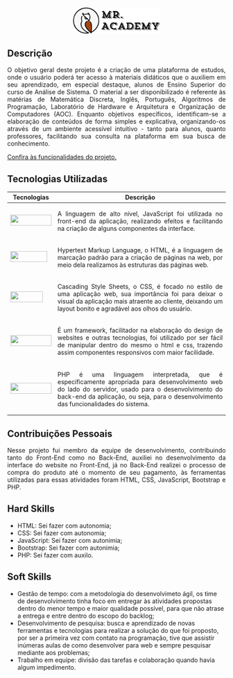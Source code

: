 <p align="center">
  <img src="https://github.com/pedrowil12/TG-Portfolio/blob/main/docs/img/mrAcademy.png" width="200px; alig" alt="Foto Perfil"/>
<p>

<h2>Descrição</h2>
<p align="justify">
O objetivo geral deste projeto é a criação de uma plataforma de estudos, onde o usuário poderá ter acesso à materiais didáticos que o auxiliem em seu aprendizado, em especial destaque, alunos de Ensino Superior do curso de Análise de Sistema. O material a ser disponibilizado é referente às matérias de Matemática Discreta, Inglês, Português, Algoritmos de Programação, Laboratório de Hardware e Arquitetura e Organização de Computadores (AOC). 
Enquanto objetivos específicos, identificam-se a elaboração de conteúdos de forma simples e explicativa, organizando-os através de um ambiente acessível intuitivo - tanto para alunos, quanto professores, facilitando sua consulta na plataforma em sua busca de conhecimento.
</p>
<a href="https://www.youtube.com/watch?v=SooPz-2a4lg">Confira às funcionalidades do projeto.</a>

## **Tecnologias Utilizadas**
Tecnologias | Descrição
----------|---------
<img src="https://img.shields.io/badge/JavaScript-F7DF1E?style=for-the-badge&logo=javascript&logoColor=black" width = "95px" height="25px"> | <p align = "justify">A linguagem de alto nível, JavaScript foi utilizada no front-end da aplicação, realizando efeitos e facilitando na criação de alguns componentes da interface.</p>
<img src="https://img.shields.io/badge/HTML5-E34F26?style=for-the-badge&logo=html5&logoColor=white" width = "85px" height="25px"> | <p align = "justify">Hypertext Markup Language, o HTML, é a linguagem de marcação padrão para a criação de páginas na web, por meio dela realizamos às estruturas das páginas web.</p>
<img src="https://img.shields.io/badge/CSS3-1572B6?style=for-the-badge&logo=css3&logoColor=white" width = "75px" height="25px"> | <p align = "justify">Cascading Style Sheets, o CSS, é focado no estilo de uma aplicação web, sua importância foi para deixar o visual da aplicação mais atraente ao cliente, deixando um layout bonito e agradável aos olhos do usuário.</p>
<img src="https://img.shields.io/badge/Bootstrap-563D7C?style=for-the-badge&logo=bootstrap&logoColor=white" width = "95px" height="25px"> | <p align = "justify">É um framework, facilitador na elaboração do design de websites e outras tecnologias, foi utilizado por ser fácil de manipular dentro do mesmo o html e css, trazendo assim componentes responsivos com maior facilidade.</p>
<img src="https://img.shields.io/badge/PHP-777BB4?style=for-the-badge&logo=php&logoColor=white" width = "95px" height="25px"> | <p align = "justify">PHP é uma linguagem interpretada, que é especificamente apropriada para desenvolvimento web do lado do servidor, usado para o desenvolvimento do back-end da aplicação, ou seja, para o desenvolvimento das funcionalidades do sistema.</p>


## **Contribuições Pessoais**
<p align="justify">
Nesse projeto fui membro da equipe de desenvolvimento, contribuindo tanto do Front-End como no Back-End, auxiliei no desenvolvimento da interface do website no Front-End, já no Back-End realizei o processo de compra do produto até o momento de seu pagamento, às ferramentas utilizadas para essas atividades foram HTML, CSS, JavaScript, Bootstrap e PHP.
</p>

## **Hard Skills**
* HTML: Sei fazer com autonomia;
* CSS: Sei fazer com autonomia;
* JavaScript: Sei fazer com autonimia;
* Bootstrap: Sei fazer com autonimia;
* PHP: Sei fazer com auxilo.

## **Soft Skills**
* Gestão de tempo: com a metodologia do desenvolvimeto ágil, os time de desenvolvimento tinha foco em entregar às atividades propostas dentro do menor tempo e maior qualidade possível, para que não atrase a entrega e entre dentro do escopo do backlog;
* Desenvolvimento de pesquisa: busca e aprendizado de novas ferramentas e tecnologias para realizar a solução do que foi proposto, por ser a primeira vez com contato na programação, tive que assistir inúmeras aulas de como desenvolver para web e sempre pesquisar mediante aos problemas;
* Trabalho em equipe: divisão das tarefas e colaboração quando havia algum impedimento.
